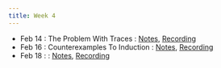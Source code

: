 ```yaml
---
title: Week 4
---
```


- Feb 14 : The Problem With Traces : [Notes](https://hackmd.io/@lfs/SJKOjpXkq), [Recording](https://brown.hosted.panopto.com/Panopto/Pages/Viewer.aspx?id=1d97c302-64a3-4ab7-a27f-ae2900f64425)
- Feb 16 : Counterexamples To Induction : [Notes](https://hackmd.io/@lfs/SyrcAtry5), [Recording](https://brown.hosted.panopto.com/Panopto/Pages/Viewer.aspx?id=2a6264b1-b409-4e36-bdaa-ae2900f64442)
- Feb 18 :  : [Notes](#), [Recording](#)

